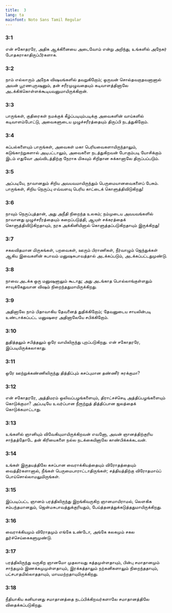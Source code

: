 ```yaml
---
title:  3
lang: ta
mainfont: Noto Sans Tamil Regular
---
```


###  3:1

என் சகோதரரே, அதிக ஆக்கினையை அடைவோம் என்று அறிந்து, உங்களில் அநேகர் போதகராகாதிருப்பீர்களாக.

###  3:2

நாம் எல்லாரும் அநேக விஷயங்களில் தவறுகிறோம்; ஒருவன் சொல்தவறாதவனானால் அவன் பூரணபுருஷனும், தன் சரீரமுழுவதையும் கடிவாளத்தினாலே அடக்கிக்கொள்ளக்கூடியவனுமாயிருக்கிறான்.

###  3:3

பாருங்கள், குதிரைகள் நமக்குக் கீழ்ப்படியும்படிக்கு அவைகளின் வாய்களில் கடிவாளம்போட்டு, அவைகளுடைய முழுச்சரீரத்தையும் திருப்பி நடத்துகிறோம்.

###  3:4

கப்பல்களையும் பாருங்கள், அவைகள் மகா பெரியவைகளாயிருந்தாலும், கடுங்காற்றுகளால் அடிபட்டாலும், அவைகளை நடத்துகிறவன் போகும்படி யோசிக்கும் இடம் எதுவோ அவ்விடத்திற்கு நேராக மிகவும் சிறிதான சுக்கானாலே திருப்பப்படும்.

###  3:5

அப்படியே, நாவானதும் சிறிய அவயவமாயிருந்தும் பெருமையானவைகளைப் பேசும். பாருங்கள், சிறிய நெருப்பு எவ்வளவு பெரிய காட்டைக் கொளுத்திவிடுகிறது!

###  3:6

நாவும் நெருப்புத்தான், அது அநீதி நிறைந்த உலகம்; நம்முடைய அவயவங்களில் நாவானது முழுச்சரீரத்தையும் கறைப்படுத்தி, ஆயுள் சக்கரத்தைக் கொளுத்திவிடுகிறதாயும், நரக அக்கினியினால் கொளுத்தப்படுகிறதாயும் இருக்கிறது!

###  3:7

சகலவிதமான மிருகங்கள், பறவைகள், ஊரும் பிராணிகள், நீர்வாழும் ஜெந்துக்கள் ஆகிய இவைகளின் சுபாவம் மனுஷசுபாவத்தால் அடக்கப்படும், அடக்கப்பட்டதுமுண்டு.

###  3:8

நாவை அடக்க ஒரு மனுஷனாலும் கூடாது; அது அடங்காத பொல்லாங்குள்ளதும் சாவுக்கேதுவான விஷம் நிறைந்ததுமாயிருக்கிறது.

###  3:9

அதினாலே நாம் பிதாவாகிய தேவனைத் துதிக்கிறோம்; தேவனுடைய சாயலின்படி உண்டாக்கப்பட்ட மனுஷரை அதினாலேயே சபிக்கிறோம்.

###  3:10

துதித்தலும் சபித்தலும் ஒரே வாயிலிருந்து புறப்படுகிறது. என் சகோதரரே, இப்படியிருக்கலாகாது.

###  3:11

ஒரே ஊற்றுக்கண்ணிலிருந்து தித்திப்பும் கசப்புமான தண்ணீர் சுரக்குமா?

###  3:12

என் சகோதரரே, அத்திமரம் ஒலிவப்பழங்களையும், திராட்சச்செடி அத்திப்பழங்களையும் கொடுக்குமா? அப்படியே உவர்ப்பான நீரூற்றுத் தித்திப்பான ஜலத்தைக் கொடுக்கமாட்டாது.

###  3:13

உங்களில் ஞானியும் விவேகியுமாயிருக்கிறவன் எவனோ, அவன் ஞானத்திற்குரிய சாந்தத்தோடே தன் கிரியைகளை நல்ல நடக்கையினாலே காண்பிக்கக்கடவன்.

###  3:14

உங்கள் இருதயத்திலே கசப்பான வைராக்கியத்தையும் விரோதத்தையும் வைத்தீர்களானால், நீங்கள் பெருமைபாராட்டாதிருங்கள்; சத்தியத்திற்கு விரோதமாய்ப் பொய்சொல்லாமலுமிருங்கள்.

###  3:15

இப்படிப்பட்ட ஞானம் பரத்திலிருந்து இறங்கிவருகிற ஞானமாயிராமல், லெளகிக சம்பந்தமானதும், ஜென்மசுபாவத்துக்குரியதும், பேய்த்தனத்துக்கடுத்ததுமாயிருக்கிறது.

###  3:16

வைராக்கியமும் விரோதமும் எங்கே உண்டோ, அங்கே கலகமும் சகல துர்ச்செய்கைகளுமுண்டு.

###  3:17

பரத்திலிருந்து வருகிற ஞானமோ முதலாவது சுத்தமுள்ளதாயும், பின்பு சமாதானமும் சாந்தமும் இணக்கமுமுள்ளதாயும், இரக்கத்தாலும் நற்கனிகளாலும் நிறைந்ததாயும், பட்சபாதமில்லாததாயும், மாயமற்றதாயுமிருக்கிறது.

###  3:18

நீதியாகிய கனியானது சமாதானத்தை நடப்பிக்கிறவர்களாலே சமாதானத்திலே விதைக்கப்படுகிறது.

